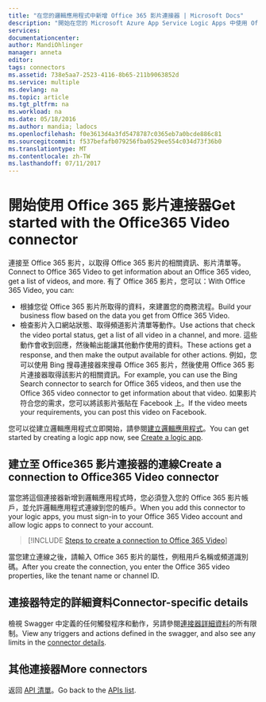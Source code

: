 ```yaml
---
title: "在您的邏輯應用程式中新增 Office 365 影片連接器 | Microsoft Docs"
description: "開始在您的 Microsoft Azure App Service Logic Apps 中使用 Office 365 影片連接器"
services: 
documentationcenter: 
author: MandiOhlinger
manager: anneta
editor: 
tags: connectors
ms.assetid: 738e5aa7-2523-4116-8b65-211b9063852d
ms.service: multiple
ms.devlang: na
ms.topic: article
ms.tgt_pltfrm: na
ms.workload: na
ms.date: 05/18/2016
ms.author: mandia; ladocs
ms.openlocfilehash: f0e3613d4a3fd5478787c0365eb7a0bcde886c81
ms.sourcegitcommit: f537befafb079256fba0529ee554c034d73f36b0
ms.translationtype: MT
ms.contentlocale: zh-TW
ms.lasthandoff: 07/11/2017
---
```

# <a name="get-started-with-the-office365-video-connector"></a><span data-ttu-id="f8676-103">開始使用 Office 365 影片連接器</span><span class="sxs-lookup"><span data-stu-id="f8676-103">Get started with the Office365 Video connector</span></span>
<span data-ttu-id="f8676-104">連接至 Office 365 影片，以取得 Office 365 影片的相關資訊、影片清單等。</span><span class="sxs-lookup"><span data-stu-id="f8676-104">Connect to Office 365 Video to get information about an Office 365 video, get a list of videos, and more.</span></span> <span data-ttu-id="f8676-105">有了 Office 365 影片，您可以：</span><span class="sxs-lookup"><span data-stu-id="f8676-105">With Office 365 Video, you can:</span></span>

* <span data-ttu-id="f8676-106">根據您從 Office 365 影片所取得的資料，來建置您的商務流程。</span><span class="sxs-lookup"><span data-stu-id="f8676-106">Build your business flow based on the data you get from Office 365 Video.</span></span> 
* <span data-ttu-id="f8676-107">檢查影片入口網站狀態、取得頻道影片清單等動作。</span><span class="sxs-lookup"><span data-stu-id="f8676-107">Use actions that check the video portal status, get a list of all video in a channel, and more.</span></span> <span data-ttu-id="f8676-108">這些動作會收到回應，然後輸出能讓其他動作使用的資料。</span><span class="sxs-lookup"><span data-stu-id="f8676-108">These actions get a response, and then make the output available for other actions.</span></span> <span data-ttu-id="f8676-109">例如，您可以使用 Bing 搜尋連接器來搜尋 Office 365 影片，然後使用 Office 365 影片連接器取得該影片的相關資訊。</span><span class="sxs-lookup"><span data-stu-id="f8676-109">For example, you can use the Bing Search connector to search for Office 365 videos, and then use the Office 365 video connector to get information about that video.</span></span> <span data-ttu-id="f8676-110">如果影片符合您的需求，您可以將該影片張貼在 Facebook 上。</span><span class="sxs-lookup"><span data-stu-id="f8676-110">If the video meets your requirements, you can post this video on Facebook.</span></span> 

<span data-ttu-id="f8676-111">您可以從建立邏輯應用程式立即開始，請參閱[建立邏輯應用程式](../logic-apps/logic-apps-create-a-logic-app.md)。</span><span class="sxs-lookup"><span data-stu-id="f8676-111">You can get started by creating a logic app now, see [Create a logic app](../logic-apps/logic-apps-create-a-logic-app.md).</span></span>

## <a name="create-a-connection-to-office365-video-connector"></a><span data-ttu-id="f8676-112">建立至 Office365 影片連接器的連線</span><span class="sxs-lookup"><span data-stu-id="f8676-112">Create a connection to Office365 Video connector</span></span>
<span data-ttu-id="f8676-113">當您將這個連接器新增到邏輯應用程式時，您必須登入您的 Office 365 影片帳戶，並允許邏輯應用程式連線到您的帳戶。</span><span class="sxs-lookup"><span data-stu-id="f8676-113">When you add this connector to your logic apps, you must sign-in to your Office 365 Video account and allow logic apps to connect to your account.</span></span>

> [!INCLUDE [Steps to create a connection to Office 365 Video](../../includes/connectors-create-api-office365video.md)]
> 
> 

<span data-ttu-id="f8676-114">當您建立連線之後，請輸入 Office 365 影片的屬性，例租用戶名稱或頻道識別碼。</span><span class="sxs-lookup"><span data-stu-id="f8676-114">After you create the connection, you enter the Office 365 video properties, like the tenant name or channel ID.</span></span> 


## <a name="connector-specific-details"></a><span data-ttu-id="f8676-115">連接器特定的詳細資料</span><span class="sxs-lookup"><span data-stu-id="f8676-115">Connector-specific details</span></span>

<span data-ttu-id="f8676-116">檢視 Swagger 中定義的任何觸發程序和動作，另請參閱[連接器詳細資料](/connectors/office365videoconnector/)的所有限制。</span><span class="sxs-lookup"><span data-stu-id="f8676-116">View any triggers and actions defined in the swagger, and also see any limits in the [connector details](/connectors/office365videoconnector/).</span></span>

## <a name="more-connectors"></a><span data-ttu-id="f8676-117">其他連接器</span><span class="sxs-lookup"><span data-stu-id="f8676-117">More connectors</span></span>
<span data-ttu-id="f8676-118">返回 [API 清單](apis-list.md)。</span><span class="sxs-lookup"><span data-stu-id="f8676-118">Go back to the [APIs list](apis-list.md).</span></span>